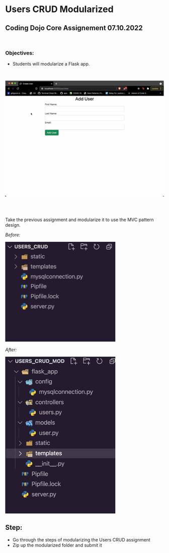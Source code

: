 # Users CRUD Modularized

## Coding Dojo Core Assignement 07.10.2022

<br/>

### **Objectives:**
* Students will modularize a Flask app.

<br/>

![demostration](./readme_pic/instruction.gif)

<br/><br/>

Take the previous assignment and modularize it to use the MVC pattern design.

*Before:*

<img src="./readme_pic/before modularization.png" alt="before modularization" width="350">

<br/>

*After:*

<img src="./readme_pic/after modularization.png" alt="after modularization" width="350">



<br/>

## **Step:**
* Go through the steps of modularizing the Users CRUD assignment
* Zip up the modularized folder and submit it
